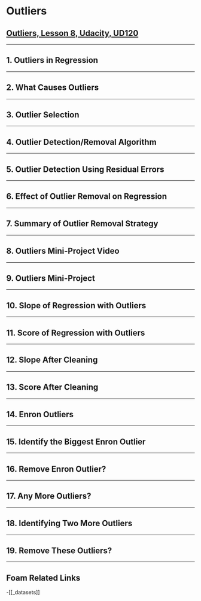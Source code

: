 # Outliers

## [Outliers, Lesson 8, Udacity, UD120](https://classroom.udacity.com/courses/ud120/lessons/2269418543/concepts/28053085450923)

---

## **1. Outliers in Regression**

---

## **2. What Causes Outliers**

---

## **3. Outlier Selection**

---

## **4. Outlier Detection/Removal Algorithm**

---

## **5. Outlier Detection Using Residual Errors**

---

## **6. Effect of Outlier Removal on Regression**

---

## **7. Summary of Outlier Removal Strategy**

---

## **8. Outliers Mini-Project Video**

---

## **9. Outliers Mini-Project**

---

## **10. Slope of Regression with Outliers**

---

## **11. Score of Regression with Outliers**

---

## **12. Slope After Cleaning**

---

## **13. Score After Cleaning**

---

## **14. Enron Outliers**

---

## **15. Identify the Biggest Enron Outlier**

---

## **16. Remove Enron Outlier?**

---

## **17. Any More Outliers?**

---

## **18. Identifying Two More Outliers**

---

## **19. Remove These Outliers?**

---

## Foam Related Links

-[[_datasets]]
